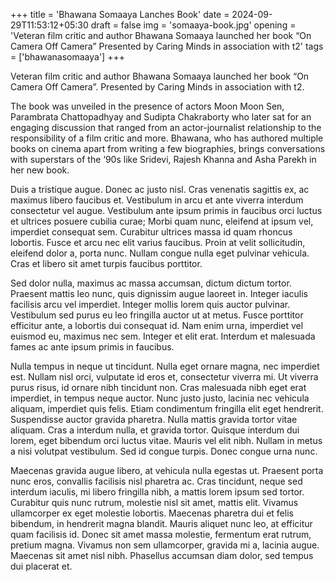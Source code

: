 +++
title = 'Bhawana Somaaya Lanches Book'
date = 2024-09-29T11:53:12+05:30
draft = false
img = 'somaaya-book.jpg'
opening = 'Veteran film critic and author Bhawana Somaaya launched her book “On Camera Off Camera” Presented by Caring Minds in association with t2'
tags = ['bhawanasomaaya']
+++

Veteran film critic and author Bhawana Somaaya launched her book “On Camera Off Camera”. Presented by Caring Minds in association with t2.

The book was unveiled in the presence of actors Moon Moon Sen, Parambrata Chattopadhyay and Sudipta Chakraborty who later sat for an engaging discussion that ranged from an actor-journalist relationship to the responsibility of a film critic and more. Bhawana, who has authored multiple books on cinema apart from writing a few biographies, brings conversations with superstars of the ‘90s like Sridevi, Rajesh Khanna and Asha Parekh in her new book.

Duis a tristique augue. Donec ac justo nisl. Cras venenatis sagittis ex, ac maximus libero faucibus et. Vestibulum in arcu et ante viverra interdum consectetur vel augue. Vestibulum ante ipsum primis in faucibus orci luctus et ultrices posuere cubilia curae; Morbi quam nunc, eleifend at ipsum vel, imperdiet consequat sem. Curabitur ultrices massa id quam rhoncus lobortis. Fusce et arcu nec elit varius faucibus. Proin at velit sollicitudin, eleifend dolor a, porta nunc. Nullam congue nulla eget pulvinar vehicula. Cras et libero sit amet turpis faucibus porttitor.

Sed dolor nulla, maximus ac massa accumsan, dictum dictum tortor. Praesent mattis leo nunc, quis dignissim augue laoreet in. Integer iaculis facilisis arcu vel imperdiet. Integer mollis lorem quis auctor pulvinar. Vestibulum sed purus eu leo fringilla auctor ut at metus. Fusce porttitor efficitur ante, a lobortis dui consequat id. Nam enim urna, imperdiet vel euismod eu, maximus nec sem. Integer et elit erat. Interdum et malesuada fames ac ante ipsum primis in faucibus.

Nulla tempus in neque ut tincidunt. Nulla eget ornare magna, nec imperdiet est. Nullam nisl orci, vulputate id eros et, consectetur viverra mi. Ut viverra purus risus, id ornare nibh tincidunt non. Cras malesuada nibh eget erat imperdiet, in tempus neque auctor. Nunc justo justo, lacinia nec vehicula aliquam, imperdiet quis felis. Etiam condimentum fringilla elit eget hendrerit. Suspendisse auctor gravida pharetra. Nulla mattis gravida tortor vitae aliquam. Cras a interdum nulla, et gravida tortor. Quisque interdum dui lorem, eget bibendum orci luctus vitae. Mauris vel elit nibh. Nullam in metus a nisi volutpat vestibulum. Sed id congue turpis. Donec congue urna nunc.

Maecenas gravida augue libero, at vehicula nulla egestas ut. Praesent porta nunc eros, convallis facilisis nisl pharetra ac. Cras tincidunt, neque sed interdum iaculis, mi libero fringilla nibh, a mattis lorem ipsum sed tortor. Curabitur quis nunc rutrum, molestie nisl sit amet, mattis elit. Vivamus ullamcorper ex eget molestie lobortis. Maecenas pharetra dui et felis bibendum, in hendrerit magna blandit. Mauris aliquet nunc leo, at efficitur quam facilisis id. Donec sit amet massa molestie, fermentum erat rutrum, pretium magna. Vivamus non sem ullamcorper, gravida mi a, lacinia augue. Maecenas sit amet nisl nibh. Phasellus accumsan diam dolor, sed tempus dui placerat et.
